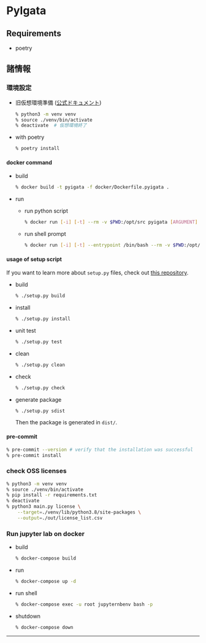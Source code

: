 # PyIgata

## Requirements

- poetry

## 諸情報

### 環境設定

- 旧仮想環境準備 ([公式ドキュメント](https://docs.python.org/ja/3/library/venv.html))

    ```bash
    % python3 -m venv venv
    % source ./venv/bin/activate
    % deactivate  # 仮想環境終了
    ```

- with poetry

    ```bash
    % poetry install
    ```

#### docker command

- build

    ```bash
    % docker build -t pyigata -f docker/Dockerfile.pyigata .
    ```

- run

  - run python script

    ```bash
    % docker run [-i] [-t] --rm -v $PWD:/opt/src pyigata [ARGUMENT]
    ```

  - run shell prompt

    ```bash
    % docker run [-i] [-t] --entrypoint /bin/bash --rm -v $PWD:/opt/src pyigata
    ```

#### usage of setup script

If you want to learn more about `setup.py` files, check out [this repository](https://github.com/kennethreitz/setup.py).

- build

    ```bash
    % ./setup.py build
    ```

- install

    ```bash
    % ./setup.py install
    ```

- unit test

    ```bash
    % ./setup.py test
    ```

- clean

    ```bash
    % ./setup.py clean
    ```

- check

    ```bash
    % ./setup.py check
    ```

- generate package

    ```bash
    % ./setup.py sdist
    ```

    Then the package is generated in `dist/`.

#### pre-commit

```bash
% pre-commit --version # verify that the installation was successful
% pre-commit install
```

### check OSS licenses

```bash
% python3 -m venv venv
% source ./venv/bin/activate
% pip install -r requirements.txt
% deactivate
% python3 main.py license \
    --target=./venv/lib/python3.8/site-packages \
    --output=./out/license_list.csv
```

### Run jupyter lab on docker

- build

    ```bash
    % docker-compose build
    ```

- run

    ```bash
    % docker-compose up -d
    ```

- run shell

    ```bash
    % docker-compose exec -u root jupyternbenv bash -p
    ```

- shutdown

    ```bash
    % docker-compose down
    ```

---
